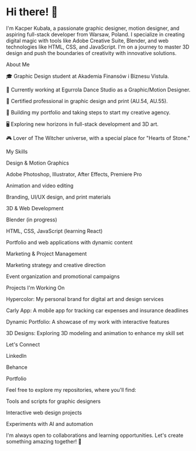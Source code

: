 <h1>Hi there! 👋</h1>

I'm Kacper Kubała, a passionate graphic designer, motion designer, and aspiring full-stack developer from Warsaw, Poland. I specialize in creating digital magic with tools like Adobe Creative Suite, Blender, and web technologies like HTML, CSS, and JavaScript. I'm on a journey to master 3D design and push the boundaries of creativity with innovative solutions.

About Me

🎓 Graphic Design student at Akademia Finansów i Biznesu Vistula.

💼 Currently working at Egurrola Dance Studio as a Graphic/Motion Designer.

🎨 Certified professional in graphic design and print (AU.54, AU.55).

🚀 Building my portfolio and taking steps to start my creative agency.

🖥 Exploring new horizons in full-stack development and 3D art.

🎮 Lover of The Witcher universe, with a special place for "Hearts of Stone."

My Skills

Design & Motion Graphics

Adobe Photoshop, Illustrator, After Effects, Premiere Pro

Animation and video editing

Branding, UI/UX design, and print materials

3D & Web Development

Blender (in progress)

HTML, CSS, JavaScript (learning React)

Portfolio and web applications with dynamic content

Marketing & Project Management

Marketing strategy and creative direction

Event organization and promotional campaigns

Projects I'm Working On

Hypercolor: My personal brand for digital art and design services

Carly App: A mobile app for tracking car expenses and insurance deadlines

Dynamic Portfolio: A showcase of my work with interactive features

3D Designs: Exploring 3D modeling and animation to enhance my skill set

Let's Connect

LinkedIn

Behance

Portfolio

Feel free to explore my repositories, where you'll find:

Tools and scripts for graphic designers

Interactive web design projects

Experiments with AI and automation

I'm always open to collaborations and learning opportunities. Let's create something amazing together! 🌟
